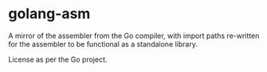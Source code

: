 # golang-asm

A mirror of the assembler from the Go compiler, with import paths re-written for the assembler to be functional as a standalone library.

License as per the Go project.
